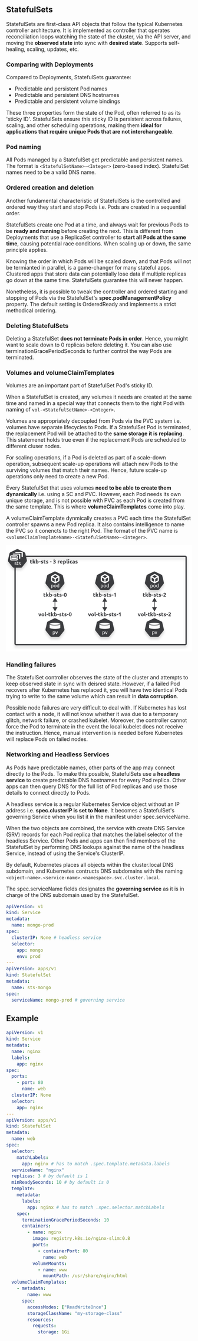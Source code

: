 ## StatefulSets

StatefulSets are first-class API objects that follow the typical Kubernetes controller architecture. It is implemented as controller that operates reconciliation loops watching the state of the cluster, via the API server, and moving the **observed state** into sync with **desired state**. Supports self-healing, scaling, updates, etc.

### Comparing with Deployments

Compared to Deployments, StatefulSets guarantee:

- Predictable and persistent Pod names
- Predictable and persistent DNS hostnames
- Predictable and persistent volume bindings

These three properties form the state of the Pod, often referred to as its 'sticky ID'. StatefulSets ensure this sticky ID is persistent across failures, scaling, and other scheduling operations, making them **ideal for applications that require unique Pods that are not interchangeable**.

### Pod naming

All Pods managed by a StatefulSet get predictable and persistent names. The format is `<StatefulSetName>-<Integer>` (zero-based index). StatefulSet names need to be a valid DNS name.

### Ordered creation and deletion

Another fundamental characteristic of StatefulSets is the controlled and ordered way they start and stop Pods i.e. Pods are created in a sequential order.

StatefulSets create one Pod at a time, and always wait for previous Pods to be **ready and running** before creating the next. This is different from Deployments that use a ReplicaSet controller to **start all Pods at the same time**, causing potential race conditions. When scaling up or down, the same principle applies.

Knowing the order in which Pods will be scaled down, and that Pods will not be termianted in parallel, is a game-changer for many stateful apps. Clustered apps that store data can potentially lose data if multiple replicas go down at the same time. StatefulSets guarantee this will never happen.

Nonetheless, it is possible to tweak the controller and ordered starting and stopping of Pods via the StatefulSet's **spec.podManagementPolicy** property. The default setting is OrderedReady and implements a strict methodical ordering.

### Deleting StatefulSets

Deleting a StatefulSet **does not terminate Pods in order**. Hence, you might want to scale down to 0 replicas before deleting it. You can also use terminationGracePeriodSeconds to further control the way Pods are terminated.

### Volumes and volumeClaimTemplates

Volumes are an important part of StatefulSet Pod's sticky ID.

When a StatefulSet is created, any volumes it needs are created at the same time and named in a special way that connects them to the right Pod with naming of `vol-<StatefulSetName>-<Integer>`.

Volumes are appropriately decoupled from Pods via the PVC system i.e. volumes have separate lifecycles to Pods. If a StatefulSet Pod is terminated, the replacement Pod will be attached to the **same storage it is replacing**. This statemenet holds true even if the replacement Pods are scheduled to different cluser nodes.

For scaling operations, if a Pod is deleted as part of a scale-down operation, subsequent scale-up operations will attach new Pods to the surviving volumes that match their names. Hence, future scale-up operations only need to create a new Pod.

Every StatefulSet that uses volumes **need to be able to create them dynamically** i.e. using a SC and PVC. However, each Pod needs its own unique storage, and is not possible with PVC as each Pod is created from the same template. This is where **volumeClaimTemplates** come into play.

A volumeClaimTemplate dynmically creates a PVC each time the StatefulSet controller spawns a new Pod replica. It also contains intelligence to name the PVC so it conencts to the right Pod. The format of the PVC name is `<volumeClaimTemplateName>-<StatefulSetName>-<Integer>`.

<img src="../assets/stateful-sets-volumes.png">

### Handling failures

The StatefulSet controller observes the state of the cluster and attempts to keep observed state in sync with deisred state. However, if a failed Pod recovers after Kubernetes has replaced it, you will have two identical Pods trying to write to the same volume which can result in **data corruption**.

Possible node failures are very difficult to deal with. If Kubernetes has lost contact with a node, it will not know whether it was due to a temporary glitch, network failure, or crashed kubelet. Moreover, the controller cannot force the Pod to terminate in the event the local kubelet does not receive the instruction. Hence, manual intervention is needed before Kubernetes will replace Pods on failed nodes.

### Networking and Headless Services

As Pods have predictable names, other parts of the app may connect directly to the Pods. To make this possible, StatefulSets use a **headless service** to create predictable DNS hostnames for every Pod replica. Other apps can then query DNS for the full list of Pod replicas and use those details to connect directly to Pods.

A headless service is a regular Kubernetes Service object without an IP address i.e. **spec.clusterIP is set to None**. It becomes a StatefulSet's governing Service when you list it in the manifest under spec.serviceName.

When the two objects are combined, the service with create DNS Service (SRV) records for each Pod replica that matches the label selector of the headless Service. Other Pods and apps can then find members of the StatefulSet by performing DNS lookups against the name of the headless Service, instead of using the Service's ClusterIP.

By default, Kubernetes places all objects within the cluster.local DNS subdomain, and Kubernetes contructs DNS subdomains with the naming `<object-name>.<service-name>.<namespace>.svc.cluster.local`.

The spec.serviceName fields designates the **governing service** as it is in charge of the DNS subdomain used by the StatefulSet.

```yaml
apiVersion: v1
kind: Service
metadata:
  name: mongo-prod
spec:
  clusterIP: None # headless service
  selector:
    app: mongo
    env: prod
---
apiVersion: apps/v1
kind: StatefulSet
metadata:
  name: sts-mongo
spec:
  serviceName: mongo-prod # governing service
```

## Example

```yaml
apiVersion: v1
kind: Service
metadata:
  name: nginx
  labels:
    app: nginx
spec:
  ports:
    - port: 80
      name: web
  clusterIP: None
  selector:
    app: nginx
---
apiVersion: apps/v1
kind: StatefulSet
metadata:
  name: web
spec:
  selector:
    matchLabels:
      app: nginx # has to match .spec.template.metadata.labels
  serviceName: "nginx"
  replicas: 3 # by default is 1
  minReadySeconds: 10 # by default is 0
  template:
    metadata:
      labels:
        app: nginx # has to match .spec.selector.matchLabels
    spec:
      terminationGracePeriodSeconds: 10
      containers:
        - name: nginx
          image: registry.k8s.io/nginx-slim:0.8
          ports:
            - containerPort: 80
              name: web
          volumeMounts:
            - name: www
              mountPath: /usr/share/nginx/html
  volumeClaimTemplates:
    - metadata:
        name: www
      spec:
        accessModes: ["ReadWriteOnce"]
        storageClassName: "my-storage-class"
        resources:
          requests:
            storage: 1Gi
```
